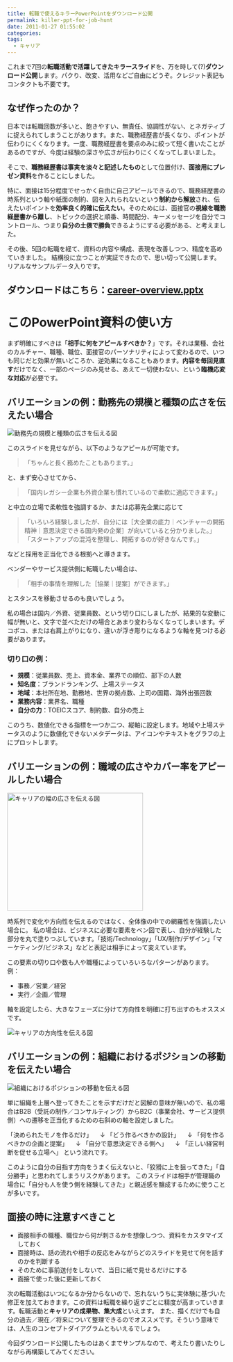 ```yaml
---
title: 転職で使えるキラーPowerPointをダウンロード公開
permalink: killer-ppt-for-job-hunt
date: 2011-01-27 01:55:02
categories: 
tags:
  - キャリア
---
```

これまで7回の**転職活動で活躍してきたキラースライド**を、万を時して(?)**ダウンロード公開**します。パクり、改変、活用などご自由にどうぞ。クレジット表記もコンタクトも不要です。

## なぜ作ったのか？
日本では転職回数が多いと、飽きやすい、無責任、協調性がない、とネガティブに捉えられてしまうことがあります。また、職務経歴書が長くなり、ポイントが伝わりにくくなります。一度、職務経歴書を要点のみに絞って短く書いたことがあるのですが、今度は経験の深さや広さが伝わりにくくなってしまいました。

そこで、**職務経歴書は事実を淡々と記述したもの**として位置付け、**面接用にプレゼン資料**を作ることにしました。
<!-- more -->
特に、面接は15分程度でせっかく自由に自己アピールできるので、職務経歴書の時系列という軸や紙面の制約、図を入れられないという**制約から解放**され、伝えたいポイントを**効率良く的確に伝えたい**。そのためには、面接官の**視線を職務経歴書から離し**、トピックの選択と順番、時間配分、キーメッセージを自分でコントロール、つまり**自分の土俵で勝負**できるようにする必要がある、と考えました。

その後、5回の転職を経て、資料の内容や構成、表現を改善しつつ、精度を高めていきました。
結構役に立つことが実証できたので、思い切って公開します。リアルなサンプルデータ入りです。

## ダウンロードはこちら：[career-overview.pptx](http://goo.gl/owpeJ)

# このPowerPoint資料の使い方
まず明確にすべきは「**相手に何をアピールすべきか？**」です。それは業種、会社のカルチャー、職種、職位、面接官のパーソナリティによって変わるので、いつも同じだと効果が無いどころか、逆効果になることもあります。**内容を毎回見直す**だけでなく、一部のページのみ見せる、あえて一切使わない、という**臨機応変な対応**が必要です。

## バリエーションの例：勤務先の規模と種類の広さを伝えたい場合
<img src="//res.cloudinary.com/mak00s/image/upload/f_auto,w_auto:200:800/v1523871957/career-startup-to-enterprise.png" alt="勤務先の規模と種類の広さを伝える図" sizes="100vw" />

このスライドを見せながら、以下のようなアピールが可能です。
> 「ちゃんと長く務めたこともあります。」

と、まず安心させてから、
> 「国内レガシー企業も外資企業も慣れているので柔軟に適応できます。」

と中立の立場で柔軟性を強調するか、または応募先企業に応じて
> 「いろいろ経験しましたが、自分には［大企業の底力｜ベンチャーの開拓精神｜意思決定できる国内発の企業］が向いていると分かりました。」
「スタートアップの混沌を整理し、開拓するのが好きなんです。」

などと採用を正当化できる根拠へと導きます。

ベンダーやサービス提供側に転職したい場合は、
> 「相手の事情を理解した［協業｜提案］ができます。」

とスタンスを移動させるのも良いでしょう。

私の場合は国内／外資、従業員数、という切り口にしましたが、結果的な変動に幅が無いと、文字で並べただけの場合とあまり変わらなくなってしまいます。デコボコ、または右肩上がりになり、違いが浮き彫りになるような軸を見つける必要があります。

### 切り口の例：

- **規模**：従業員数、売上、資本金、業界での順位、部下の人数
- **知名度**：ブランドランキング、上場ステータス
- **地域**：本社所在地、勤務地、世界の拠点数、上司の国籍、海外出張回数
- **業務内容**：業界名、職種
- **自分の力**：TOEICスコア、制約数、自分の売上

このうち、数値化できる指標を一つか二つ、縦軸に設定します。地域や上場ステータスのように数値化できないメタデータは、アイコンやテキストをグラフの上にプロットします。

## バリエーションの例：職域の広さやカバー率をアピールしたい場合
<img src="//res.cloudinary.com/mak00s/image/upload/f_auto/v1523871956/career-domain.png" alt="キャリアの幅の広さを伝える図" width="313" height="271" />

時系列で変化や方向性を伝えるのではなく、全体像の中での網羅性を強調したい場合に。
私の場合は、ビジネスに必要な要素をベン図で表し、自分が経験した部分を丸で塗りつぶしています。「技術/Technology」「UX/制作/デザイン」「マーケティング/ビジネス」などと表記は相手によって変えています。

この要素の切り口や数も人や職種によっていろいろなパターンがあります。
例：

- 事務／営業／経営
- 実行／企画／管理

軸を設定したら、大きなフェーズに分けて方向性を明確に打ち出すのもオススメです。

<img src="//res.cloudinary.com/mak00s/image/upload/f_auto,w_auto:200:800/v1523871957/career-shift.png" alt="キャリアの方向性を伝える図" sizes="100vw" />

## バリエーションの例：組織におけるポジションの移動を伝えたい場合
<img src="//res.cloudinary.com/mak00s/image/upload/f_auto,w_auto:200:800/v1523871958/career-position.png" alt="組織におけるポジションの移動を伝える図" sizes="100vw" />

単に組織を上層へ登ってきたことを示すだけだと図解の意味が無いので、私の場合はB2B（受託の制作／コンサルティング）からB2C（事業会社、サービス提供側）への遷移を正当化するための右斜めの軸を設定しました。

「決められたモノを作るだけ」
　↓
「どう作るべきかの設計」
　↓
「何を作るべきかの企画と提案」
　↓
「自分で意思決定できる側へ」
　↓
「正しい経営判断を促せる立場へ」
という流れです。

このように自分の目指す方向をうまく伝えないと、「狡猾に上を狙ってきた」「自分勝手」と思われてしまうリスクがあります。
このスライドは相手が管理職の場合に「自分も人を使う側を経験してきた」と親近感を醸成するために使うことが多いです。

## 面接の時に注意すべきこと

- 面接相手の職種、職位から何が刺さるかを想像しつつ、資料をカスタマイズしておく
- 面接時は、話の流れや相手の反応をみながらどのスライドを見せて何を話すのかを判断する
- そのために事前送付をしないで、当日に紙で見せるだけにする
- 面接で使った後に更新しておく

次の転職活動はいつになるか分からないので、忘れないうちに実体験に基づいた修正を加えておきます。この資料は転職を繰り返すごとに精度が高まっていきます。転職活動と**キャリアの成果物、集大成**といえます。
また、描くだけでも自分の過去／現在／将来について整理できるのでオススメです。そういう意味では、人生のコンセプトダイアグラムともいえるでしょう。

今回ダウンロード公開したものはあくまでサンプルなので、考えたり書いたりしながら再構築してみてください。